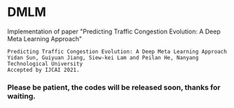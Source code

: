 # DMLM
Implementation of paper "Predicting Traffic Congestion Evolution: A Deep Meta Learning Approach"
```
Predicting Traffic Congestion Evolution: A Deep Meta Learning Approach
Yidan Sun, Guiyuan Jiang, Siew-kei Lam and Peilan He, Nanyang Technological University
Accepted by IJCAI 2021.
```

### Please be patient, the codes will be released soon, thanks for waiting. 